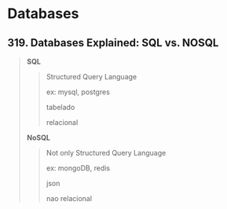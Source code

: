 # Databases

## 319. Databases Explained: SQL vs. NOSQL

>  **SQL**
>
> > Structured Query Language
> >
> > ex: mysql, postgres
> >
> > tabelado
> >
> > relacional
>
> **NoSQL**
>
> > Not only Structured Query Language
> >
> > ex: mongoDB, redis
> >
> > json
> >
> > nao relacional